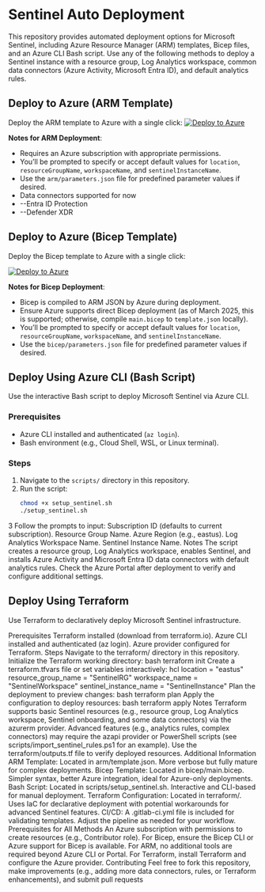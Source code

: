 # Sentinel Auto Deployment

This repository provides automated deployment options for Microsoft Sentinel, including Azure Resource Manager (ARM) templates, Bicep files, and an Azure CLI Bash script. Use any of the following methods to deploy a Sentinel instance with a resource group, Log Analytics workspace, common data connectors (Azure Activity, Microsoft Entra ID), and default analytics rules.

## Deploy to Azure (ARM Template)

Deploy the ARM template to Azure with a single click:
[![Deploy to Azure](https://aka.ms/deploytoazurebutton)](https://portal.azure.com/#create/Microsoft.Template/uri/https%3A%2F%2Fraw.githubusercontent.com%2Foloruntolaallbert%2Fsentinel-auto%2Fmain%2FARM%2Ftemplate.json)

**Notes for ARM Deployment**:
- Requires an Azure subscription with appropriate permissions.
- You’ll be prompted to specify or accept default values for `location`, `resourceGroupName`, `workspaceName`, and `sentinelInstanceName`.
- Use the `arm/parameters.json` file for predefined parameter values if desired.
- Data connectors supported for now
- --Entra ID Protection
- --Defender XDR

## Deploy to Azure (Bicep Template)

Deploy the Bicep template to Azure with a single click:

[![Deploy to Azure](https://aka.ms/deploytoazurebutton)](https://portal.azure.com/#create/Microsoft.Template/uri/https%3A%2F%2Fraw.githubusercontent.com%2Foloruntolaallbert%2Fsentinel-auto%2F-/raw%2Fmain%2Fbicep%2Fmain.bicep)

**Notes for Bicep Deployment**:
- Bicep is compiled to ARM JSON by Azure during deployment.
- Ensure Azure supports direct Bicep deployment (as of March 2025, this is supported; otherwise, compile `main.bicep` to `template.json` locally).
- You’ll be prompted to specify or accept default values for `location`, `resourceGroupName`, `workspaceName`, and `sentinelInstanceName`.
- Use the `bicep/parameters.json` file for predefined parameter values if desired.

## Deploy Using Azure CLI (Bash Script)

Use the interactive Bash script to deploy Microsoft Sentinel via Azure CLI.

### Prerequisites
- Azure CLI installed and authenticated (`az login`).
- Bash environment (e.g., Cloud Shell, WSL, or Linux terminal).

### Steps
1. Navigate to the `scripts/` directory in this repository.
2. Run the script:
   ```bash
   chmod +x setup_sentinel.sh
   ./setup_sentinel.sh
3 Follow the prompts to input:
Subscription ID (defaults to current subscription).
Resource Group Name.
Azure Region (e.g., eastus).
Log Analytics Workspace Name.
Sentinel Instance Name.
Notes
The script creates a resource group, Log Analytics workspace, enables Sentinel, and installs Azure Activity and Microsoft Entra ID data connectors with default analytics rules.
Check the Azure Portal after deployment to verify and configure additional settings.

## Deploy Using Terraform
Use Terraform to declaratively deploy Microsoft Sentinel infrastructure.

Prerequisites
Terraform installed (download from terraform.io).
Azure CLI installed and authenticated (az login).
Azure provider configured for Terraform.
Steps
Navigate to the terraform/ directory in this repository.
Initialize the Terraform working directory:
bash
terraform init
Create a terraform.tfvars file or set variables interactively:
hcl
location              = "eastus"
resource_group_name   = "SentinelRG"
workspace_name        = "SentinelWorkspace"
sentinel_instance_name = "SentinelInstance"
Plan the deployment to preview changes:
bash
terraform plan
Apply the configuration to deploy resources:
bash
terraform apply
Notes
Terraform supports basic Sentinel resources (e.g., resource group, Log Analytics workspace, Sentinel onboarding, and some data connectors) via the azurerm provider.
Advanced features (e.g., analytics rules, complex connectors) may require the azapi provider or PowerShell scripts (see scripts/import_sentinel_rules.ps1 for an example).
Use the terraform/outputs.tf file to verify deployed resources.
Additional Information
ARM Template: Located in arm/template.json. More verbose but fully mature for complex deployments.
Bicep Template: Located in bicep/main.bicep. Simpler syntax, better Azure integration, ideal for Azure-only deployments.
Bash Script: Located in scripts/setup_sentinel.sh. Interactive and CLI-based for manual deployment.
Terraform Configuration: Located in terraform/. Uses IaC for declarative deployment with potential workarounds for advanced Sentinel features.
CI/CD: A .gitlab-ci.yml file is included for validating templates. Adjust the pipeline as needed for your workflow.
Prerequisites for All Methods
An Azure subscription with permissions to create resources (e.g., Contributor role).
For Bicep, ensure the Bicep CLI or Azure support for Bicep is available.
For ARM, no additional tools are required beyond Azure CLI or Portal.
For Terraform, install Terraform and configure the Azure provider.
Contributing
Feel free to fork this repository, make improvements (e.g., adding more data connectors, rules, or Terraform enhancements), and submit pull requests
